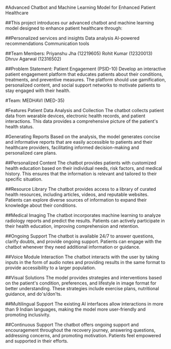 #Advanced Chatbot and Machine Learning Model for Enhanced Patient Healthcare

##This project introduces our advanced chatbot and machine learning model designed to enhance patient healthcare through:

##Personalized services and insights
Data analysis
AI-powered recommendations
Communication tools

##Team Members:
Priyanshu Jha (12219605)
Rohit Kumar (12320013)
Dhruv Agarwal (12316502)

##Problem Statement: Patient Engagement (PSID-10)
Develop an interactive patient engagement platform that educates patients about their conditions, treatments, and preventive measures. The platform should use gamification, personalized content, and social support networks to motivate patients to stay engaged with their health.

#Team: MEDHAVI (MED-35)

#Features
Patient Data Analysis and Collection
The chatbot collects patient data from wearable devices, electronic health records, and patient interactions. This data provides a comprehensive picture of the patient's health status.

#Generating Reports
Based on the analysis, the model generates concise and informative reports that are easily accessible to patients and their healthcare providers, facilitating informed decision-making and personalized care plans.

##Personalized Content
The chatbot provides patients with customized health education based on their individual needs, risk factors, and medical history. This ensures that the information is relevant and tailored to their specific situation.

##Resource Library
The chatbot provides access to a library of curated health resources, including articles, videos, and reputable websites. Patients can explore diverse sources of information to expand their knowledge about their conditions.

##Medical Imaging
The chatbot incorporates machine learning to analyze radiology reports and predict the results. Patients can actively participate in their health education, improving comprehension and retention.

##Ongoing Support
The chatbot is available 24/7 to answer questions, clarify doubts, and provide ongoing support. Patients can engage with the chatbot whenever they need additional information or guidance.

##Voice Module Interaction
The chatbot interacts with the user by taking inputs in the form of audio notes and providing results in the same format to provide accessibility to a larger population.

##Visual Solutions
The model provides strategies and interventions based on the patient's condition, preferences, and lifestyle in image format for better understanding. These strategies include exercise plans, nutritional guidance, and do's/don'ts.

##Multilingual Support
The existing AI interfaces allow interactions in more than 9 Indian languages, making the model more user-friendly and promoting inclusivity.

##Continuous Support
The chatbot offers ongoing support and encouragement throughout the recovery journey, answering questions, addressing concerns, and promoting motivation. Patients feel empowered and supported in their efforts.
